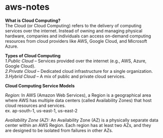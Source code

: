 # aws-notes

**What is Cloud Computing?** <br>
The Cloud (or Cloud Computing) refers to the delivery of computing services over the internet. Instead of owning and managing physical hardware, companies and individuals can access on-demand computing resources from cloud providers like AWS, Google Cloud, and Microsoft Azure.

**Types of Cloud Computing** <br>
*1.Public Cloud* – Services provided over the internet (e.g., AWS, Azure, Google Cloud). <br>
*2.Private Cloud* – Dedicated cloud infrastructure for a single organization. <br>
*3.Hybrid Cloud* – A mix of public and private cloud services. <br>

**Cloud Computing Service Models** <br>

*Region:* In AWS (Amazon Web Services), a Region is a geographical area where AWS has multiple data centers (called Availability Zones) that host cloud resources and services. <br>
ex. ap-south-1, us-east-1, us-east-2 <br>

*Availability Zone (AZ):* An Availability Zone (AZ) is a physically separate data center within an AWS Region. Each region has at least two AZs, and they are designed to be isolated from failures in other AZs. <br>



